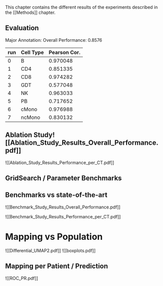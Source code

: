 This chapter contains the different results of the experiments described in the [[Methods]] chapter.

## Evaluation

Major Annotation: 
Overall Performance: 0.8576

| run | Cell Type | Pearson Cor. |
| --- | --------- | ------------ |
| 0   | B         | 0.970048<br> |
| 1   | CD4       | 0.851335<br> |
| 2   | CD8       | 0.974282<br> |
| 3   | GDT       | 0.577048<br> |
| 4   | NK        | 0.963033<br> |
| 5   | PB        | 0.717652<br> |
| 6   | cMono     | 0.976988<br> |
| 7   | ncMono    | 0.830132<br> |


## Ablation Study![[Ablation_Study_Results_Overall_Performance.pdf]]
![[Ablation_Study_Results_Performance_per_CT.pdf]]


## GridSearch / Parameter Benchmarks

## Benchmarks vs state-of-the-art

![[Benchmark_Study_Results_Overall_Performance.pdf]]

![[Benchmark_Study_Results_Performance_per_CT.pdf]]
# Mapping vs Population
![[Differential_UMAP2.pdf]]
![[boxplots.pdf]]
## Mapping per Patient / Prediction

![[ROC_PR.pdf]]